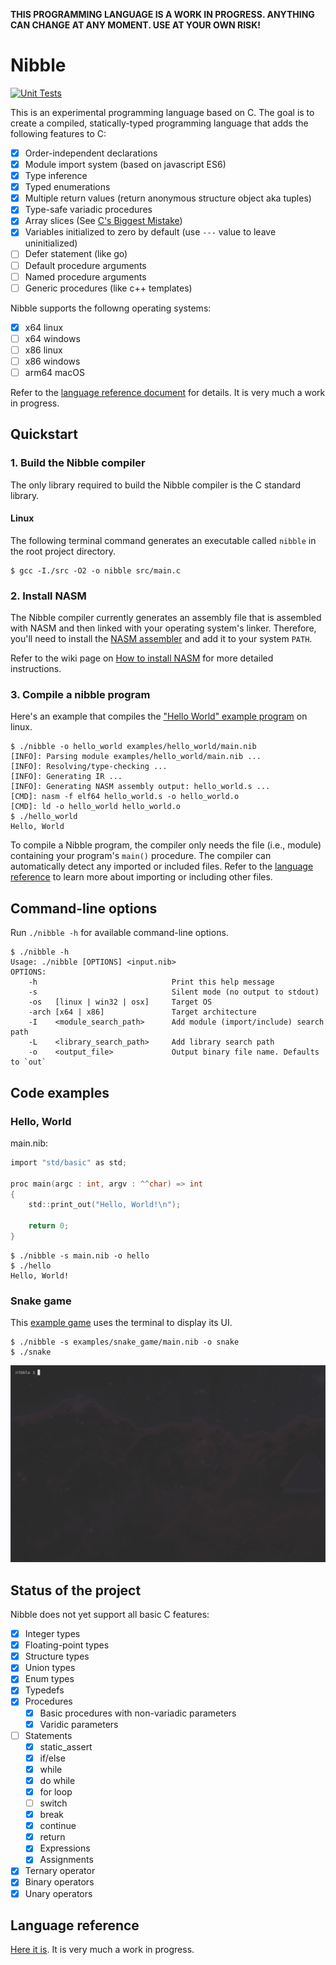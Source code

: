 **THIS PROGRAMMING LANGUAGE IS A WORK IN PROGRESS. ANYTHING CAN CHANGE AT ANY MOMENT. USE AT YOUR OWN RISK!**
# Nibble

[![Unit Tests](https://github.com/nibble-language/nibble/actions/workflows/test_nibble_programs.yml/badge.svg)](https://github.com/nibble-language/nibble/actions/workflows/test.yml)

This is an experimental programming language based on C. The goal is to create a compiled, statically-typed programming language that adds the following features to C:

- [x] Order-independent declarations
- [x] Module import system (based on javascript ES6)
- [x] Type inference
- [x] Typed enumerations
- [x] Multiple return values (return anonymous structure object aka tuples)
- [x] Type-safe variadic procedures
- [x] Array slices (See [C's Biggest Mistake](https://digitalmars.com/articles/C-biggest-mistake.html))
- [x] Variables initialized to zero by default (use `---` value to leave uninitialized)
- [ ] Defer statement (like go)
- [ ] Default procedure arguments
- [ ] Named procedure arguments
- [ ] Generic procedures (like c++ templates)

Nibble supports the followng operating systems:
- [x] x64 linux
- [ ] x64 windows
- [ ] x86 linux
- [ ] x86 windows
- [ ] arm64 macOS

Refer to the [language reference document](https://github.com/adrianlizarraga/nibble/wiki/Language-reference) for details. It is very much a work in progress.
## Quickstart
### 1. Build the Nibble compiler
The only library required to build the Nibble compiler is the C standard library.
#### Linux
The following terminal command generates an executable called `nibble` in the root project directory.
```console
$ gcc -I./src -O2 -o nibble src/main.c
```

### 2. Install NASM
The Nibble compiler currently generates an assembly file that is assembled with NASM and then linked with your operating system's linker. Therefore, you'll need to install the [NASM assembler](https://nasm.us/) and add it to your system `PATH`. 

Refer to the wiki page on [How to install NASM](https://github.com/adrianlizarraga/nibble/wiki/How-to-install-NASM) for more detailed instructions.

### 3. Compile a nibble program
Here's an example that compiles the ["Hello World" example program](examples/hello_world/main.nib) on linux.

```console
$ ./nibble -o hello_world examples/hello_world/main.nib
[INFO]: Parsing module examples/hello_world/main.nib ...
[INFO]: Resolving/type-checking ...
[INFO]: Generating IR ...
[INFO]: Generating NASM assembly output: hello_world.s ...
[CMD]: nasm -f elf64 hello_world.s -o hello_world.o
[CMD]: ld -o hello_world hello_world.o
$ ./hello_world
Hello, World

```

To compile a Nibble program, the compiler only needs the file (i.e., module) containing your program's `main()` procedure. The compiler can automatically detect any imported or included files. Refer to the [language reference](https://github.com/adrianlizarraga/nibble/wiki/Language-reference#module-importexport-system) to learn more about importing or including other files.

## Command-line options
Run `./nibble -h` for available command-line options.

```console
$ ./nibble -h
Usage: ./nibble [OPTIONS] <input.nib>
OPTIONS:
    -h                              Print this help message
    -s                              Silent mode (no output to stdout)
    -os   [linux | win32 | osx]     Target OS
    -arch [x64 | x86]               Target architecture
    -I    <module_search_path>      Add module (import/include) search path
    -L    <library_search_path>     Add library search path
    -o    <output_file>             Output binary file name. Defaults to `out`
```

## Code examples

### Hello, World

main.nib:
```c
import "std/basic" as std;

proc main(argc : int, argv : ^^char) => int
{
    std::print_out("Hello, World!\n");

    return 0;
}
```

```console
$ ./nibble -s main.nib -o hello
$ ./hello
Hello, World!

```

### Snake game
This [example game](examples/snake_game/) uses the terminal to display its UI.

```console
$ ./nibble -s examples/snake_game/main.nib -o snake
$ ./snake

```
![](examples/snake_game/snake-game.gif)

## Status of the project

Nibble does not yet support all basic C features:
- [x] Integer types
- [x] Floating-point types
- [x] Structure types
- [x] Union types
- [x] Enum types
- [x] Typedefs
- [x] Procedures
    - [x] Basic procedures with non-variadic parameters
    - [x] Varidic parameters
- [ ] Statements
    - [x] static_assert 
    - [x] if/else
    - [x] while 
    - [x] do while
    - [x] for loop
    - [ ] switch
    - [x] break
    - [x] continue
    - [x] return 
    - [x] Expressions
    - [x] Assignments
- [x] Ternary operator
- [x] Binary operators
- [x] Unary operators

## Language reference
[Here it is](https://github.com/adrianlizarraga/nibble/wiki/Language-reference). It is very much a work in progress.
